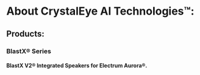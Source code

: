 # About CrystalEye AI Technologies™:

## Products:

### BlastX® Series

#### BlastX V2® Integrated Speakers for Electrum Aurora®.
